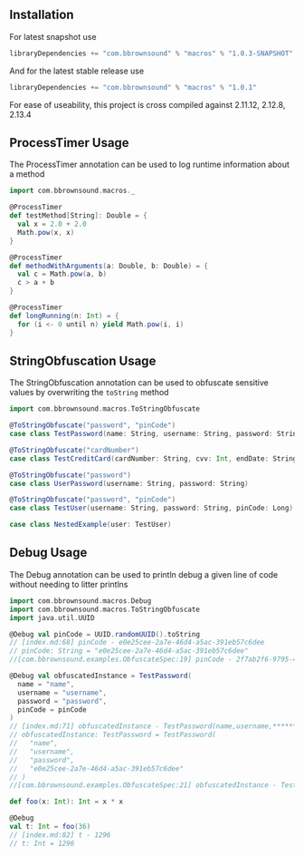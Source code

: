 ## Installation
For latest snapshot use

```scala
libraryDependencies += "com.bbrownsound" % "macros" % "1.0.3-SNAPSHOT"
```

And for the latest stable release use
```scala
libraryDependencies += "com.bbrownsound" % "macros" % "1.0.1"
```

For ease of useability, this project is cross compiled against 2.11.12, 2.12.8, 2.13.4 

## ProcessTimer Usage
The ProcessTimer annotation can be used to log runtime information about a method
```scala
import com.bbrownsound.macros._

@ProcessTimer
def testMethod[String]: Double = {
  val x = 2.0 + 2.0
  Math.pow(x, x)
}

@ProcessTimer
def methodWithArguments(a: Double, b: Double) = {
  val c = Math.pow(a, b)
  c > a + b
}

@ProcessTimer
def longRunning(n: Int) = {
  for (i <- 0 until n) yield Math.pow(i, i)
}
```

## StringObfuscation Usage
The StringObfuscation annotation can be used to obfuscate sensitive values by overwriting the `toString` method
```scala
import com.bbrownsound.macros.ToStringObfuscate

@ToStringObfuscate("password", "pinCode")
case class TestPassword(name: String, username: String, password: String, pinCode: String)

@ToStringObfuscate("cardNumber")
case class TestCreditCard(cardNumber: String, cvv: Int, endDate: String)

@ToStringObfuscate("password")
case class UserPassword(username: String, password: String)

@ToStringObfuscate("password", "pinCode")
case class TestUser(username: String, password: String, pinCode: Long)

case class NestedExample(user: TestUser)
```

## Debug Usage
The Debug annotation can be used to println debug a given line of code without needing to litter printlns
```scala
import com.bbrownsound.macros.Debug
import com.bbrownsound.macros.ToStringObfuscate
import java.util.UUID

@Debug val pinCode = UUID.randomUUID().toString
// [index.md:68] pinCode - e0e25cee-2a7e-46d4-a5ac-391eb57c6dee
// pinCode: String = "e0e25cee-2a7e-46d4-a5ac-391eb57c6dee"
//[com.bbrownsound.examples.ObfuscateSpec:19] pinCode - 2f7ab2f6-9795-433d-9744-46382754e101

@Debug val obfuscatedInstance = TestPassword(
  name = "name",
  username = "username",
  password = "password",
  pinCode = pinCode
)
// [index.md:71] obfuscatedInstance - TestPassword(name,username,********,************************************,repl.MdocSession$App@723bb7d)
// obfuscatedInstance: TestPassword = TestPassword(
//   "name",
//   "username",
//   "password",
//   "e0e25cee-2a7e-46d4-a5ac-391eb57c6dee"
// )
//[com.bbrownsound.examples.ObfuscateSpec:21] obfuscatedInstance - TestPassword&#40;a3e79549-13bf-41c8-8984-4962f3038abe,738699be-4a96-442c-a2e2-b60b0e785f8f,************************************,************************************

def foo(x: Int): Int = x * x

@Debug
val t: Int = foo(36)
// [index.md:82] t - 1296
// t: Int = 1296
```
